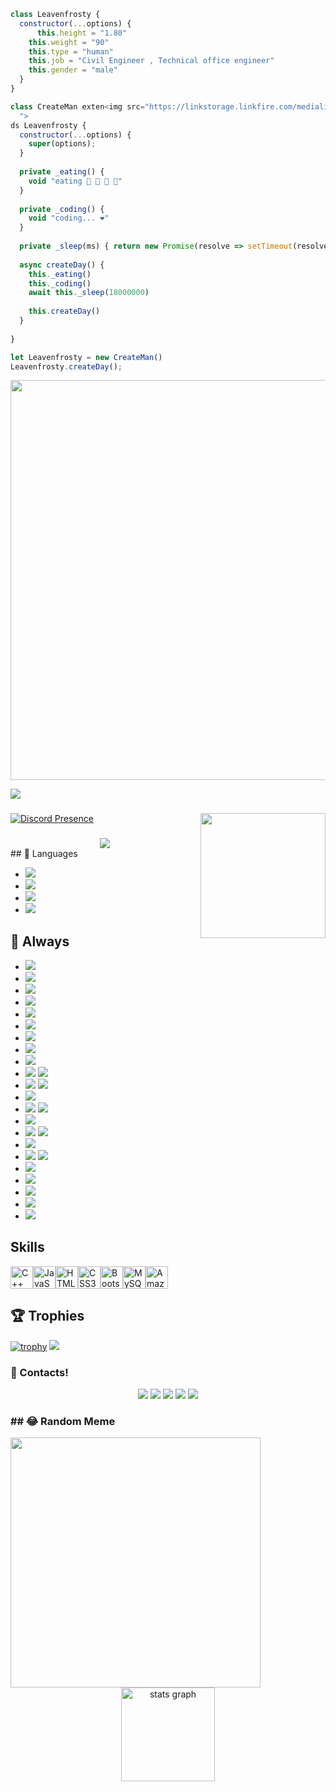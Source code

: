 ```js
class Leavenfrosty {
  constructor(...options) {
      this.height = "1.80"
    this.weight = "90"
    this.type = "human"
    this.job = "Civil Engineer , Technical office engineer"
    this.gender = "male"
  }
}

class CreateMan exten<img src="https://linkstorage.linkfire.com/medialinks/images/83fcd6fd-d380-4038-937e-57882ce7f92b/artwork-640x640" align="center
  ">
ds Leavenfrosty {
  constructor(...options) {
    super(options);
  }
  
  private _eating() {
    void "eating 🍔 🍟 🍗 🥤"
  }
  
  private _coding() {
    void "coding... ❤️"
  }
  
  private _sleep(ms) { return new Promise(resolve => setTimeout(resolve, ms)) }
  
  async createDay() {
    this._eating()
    this._coding()
    await this._sleep(18000000)
    
    this.createDay()
  }
  
}

let Leavenfrosty = new CreateMan()
Leavenfrosty.createDay();
```
<img width="640" height="640" src="https://linkstorage.linkfire.com/medialinks/images/83fcd6fd-d380-4038-937e-57882ce7f92b/artwork-640x640" align="center "> </img>
<div align="left">
  <img src="https://profile-counter.glitch.me/leavenfrosty/count.svg?"/>
</div>

###

[![Discord Presence](https://lanyard.cnrad.dev/api/1149811924561834014)](https://discord.com/users/1149811924561834014)    <img align="right" height="200" src="https://cdn.discordapp.com/attachments/1073425075862257724/1154432501608087582/indir_1.gif?ex=6596c88c&is=6584538c&hm=03b3c2b46a4e91b2428c04c734e033390647258af82c505355d40a21bccd91dd&"  />

###
<div align="center"><img src="https://spotify-github-profile.vercel.app/api/view?uid=b8flkn9wrt79ld5hclm4y2x8k&cover_image=true&theme=default&show_offline=false&background_color=121212&interchange=false&bar_color_cover=true" /></div>  

</div>
## 🔧 Languages

- ![](https://img.shields.io/badge/Code-JavaScript-black?style=flat-square&logo=javascript&logoColor=brightgreen)
- ![](https://img.shields.io/badge/Code-Python-black?style=flat-square&logo=python&logoColor=magenta)
- ![](https://img.shields.io/badge/Code-Java-black?style=flat-square&logo=java&logoColor=white)
- ![](https://img.shields.io/badge/Amazon_AWS-FF9900?style=for-the-badge&logo=amazonaws&logoColor=white)

## 🔧 Always

- ![](https://img.shields.io/badge/Amazon_AWS-FF9900?style=for-the-badge&logo=amazonaws&logoColor=white)
- ![](https://img.shields.io/badge/Glitch-2800ff?style=for-the-badge&logo=glitch&logoColor=white)
- ![](https://img.shields.io/badge/Bitcoin-000000?style=for-the-badge&logo=bitcoin&logoColor=white)
- ![](https://img.shields.io/badge/Binance-FCD535?style=for-the-badge&logo=binance&logoColor=white)
- ![](https://img.shields.io/badge/MongoDB-4EA94B?style=for-the-badge&logo=mongodb&logoColor=white)
- ![](https://img.shields.io/badge/MySQL-005C84?style=for-the-badge&logo=mysql&logoColor=white)
- ![](https://img.shields.io/badge/HTML%20Academy-302683?style=for-the-badge&logo=HTML%20Academy&logoColor=white)
- ![](https://img.shields.io/badge/W3Schools-04AA6D?style=for-the-badge&logo=W3Schools&logoColor=white)
- ![](https://img.shields.io/badge/KFC-F40027?style=for-the-badge&logo=kfc&logoColor=white)
- ![](https://img.shields.io/badge/McDonald's-FBC817?style=for-the-badge&logo=McDonald's&logoColor=white)
![](https://img.shields.io/badge/Bootstrap-563D7C?style=for-the-badge&logo=bootstrap&logoColor=white)
- ![](https://img.shields.io/badge/Cookiecutter-D4AA00?style=for-the-badge&logo=Cookiecutter&logoColor=white)
![](https://img.shields.io/badge/MasterCard-EB001B?style=for-the-badge&logo=MasterCard&logoColor=white)
- ![](https://img.shields.io/badge/FIFA-B7312F?style=for-the-badge&logo=fifa&logoColor=whitee)
- ![](https://img.shields.io/badge/Cookiecutter-D4AA00?style=for-the-badge&logo=Cookiecutter&logoColor=white)
![](https://img.shields.io/badge/Epic%20Games-313131?style=for-the-badge&logo=Epic%20Games&logoColor=white)
- ![](https://img.shields.io/badge/Riot_Games-D32936?style=for-the-badge&logo=riot-games&logoColor=white)
- ![](https://img.shields.io/badge/Visual_Studio-5C2D91?style=for-the-badge&logo=visual%20studio&logoColor=white)
![](https://img.shields.io/badge/Visual_Studio_Code-0078D4?style=for-the-badge&logo=visual%20studio%20code&logoColor=white)
- ![](https://img.shields.io/badge/FIFA-B7312F?style=for-the-badge&logo=fifa&logoColor=whitee)
- ![](https://img.shields.io/badge/HTML5-E34F26?style=for-the-badge&logo=html5&logoColor=white)
![](https://img.shields.io/badge/GitHub-100000?style=for-the-badge&logo=github&logoColor=white)
- ![](https://img.shields.io/badge/Shazam-0088FF?style=for-the-badge&logo=Shazam&logoColor=white)
- ![](https://img.shields.io/badge/SoundCloud-FF3300?style=for-the-badge&logo=soundcloud&logoColor=white)
- ![](https://img.shields.io/badge/Spotify-1ED760?&style=for-the-badge&logo=spotify&logoColor=white)
- ![](hhttps://img.shields.io/badge/Netflix-E50914?style=for-the-badge&logo=netflix&logoColor=white)
- ![](https://img.shields.io/badge/sublime_text-%23575757.svg?&style=for-the-badge&logo=sublime-text&logoColor=important)
## Skills

<p align="left">
<a href="https://docs.microsoft.com/en-us/cpp/?view=msvc-170" target="_blank" rel="noreferrer"><img src="https://raw.githubusercontent.com/danielcranney/readme-generator/main/public/icons/skills/cplusplus-colored.svg" width="36" height="36" alt="C++" /></a><a href="https://developer.mozilla.org/en-US/docs/Web/JavaScript" target="_blank" rel="noreferrer"><img src="https://raw.githubusercontent.com/danielcranney/readme-generator/main/public/icons/skills/javascript-colored.svg" width="36" height="36" alt="JavaScript" /></a><a href="https://developer.mozilla.org/en-US/docs/Glossary/HTML5" target="_blank" rel="noreferrer"><img src="https://raw.githubusercontent.com/danielcranney/readme-generator/main/public/icons/skills/html5-colored.svg" width="36" height="36" alt="HTML5" /></a><a href="https://www.w3.org/TR/CSS/#css" target="_blank" rel="noreferrer"><img src="https://raw.githubusercontent.com/danielcranney/readme-generator/main/public/icons/skills/css3-colored.svg" width="36" height="36" alt="CSS3" /></a><a href="https://getbootstrap.com/" target="_blank" rel="noreferrer"><img src="https://raw.githubusercontent.com/danielcranney/readme-generator/main/public/icons/skills/bootstrap-colored.svg" width="36" height="36" alt="Bootstrap" /></a><a href="https://www.mysql.com/" target="_blank" rel="noreferrer"><img src="https://raw.githubusercontent.com/danielcranney/readme-generator/main/public/icons/skills/mysql-colored.svg" width="36" height="36" alt="MySQL" /></a><a href="https://aws.amazon.com" target="_blank" rel="noreferrer"><img src="https://raw.githubusercontent.com/danielcranney/readme-generator/main/public/icons/skills/aws-colored-dark.svg" width="36" height="36" alt="Amazon Web Services" /></a>
</p>



###
###

## 🏆 Trophies
[![trophy](https://github-profile-trophy.vercel.app/?username=Astpod&theme=dracula&column=7)](https://github.com/ryo-ma/github-profile-trophy)
![](https://github-contributor-stats.vercel.app/api?username=leavenfrosty&limit=5&theme=alduin&combine_all_yearly_contributions=true)


<h3>🌟 Contacts!</h3>
<p align="center">
     <a href="" target"blank_"><img src="https://img.shields.io/badge/INSTAGRAM%20-DC3175.svg?&style=for-the-badge&logo=instagram&logoColor=white"></a>
       <a href="https://www.twitch.tv/leavenfrosty" target"blank_"><img src="https://img.shields.io/badge/Twitch-9146FF?style=for-the-badge&logo=twitch&logoColor=white"></a>
 <a href="https://open.spotify.com/user/b8flkn9wrt79ld5hclm4y2x8k?si=0c12d347d25b4b4b" target"blank_"><img src="https://img.shields.io/badge/Spotify%20-1ed760.svg?&style=for-the-badge&logo=spotify&logoColor=white"></a>
     <a href="" target"blank_"><img src="https://img.shields.io/badge/Gmail-09ffeb?style=for-the-badge&logo=gmail&logoColor=white"></a>
      <a href="" target"blank_"><img src="https://img.shields.io/badge/Discord-ffbb00?style=for-the-badge&logo=discord&logoColor=white"></a>

</p>
<h3> ## 😂 Random  Meme </h3>
<img src='https://randommeme-five.vercel.app/' style="height: 400px;"/>

<div align="center">
  <img src="https://github-readme-stats.vercel.app/api?username=leavenfrosty&hide_title=false&hide_rank=false&show_icons=false&include_all_commits=true&count_private=true&disable_animations=false&theme=dracula&locale=en&hide_border=false&order=1" height="150" alt="stats graph"/>
</div>

  



  



